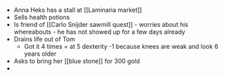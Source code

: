 - Anna Heks has a stall at [[Laminaria market]]
- Sells health potions
- Is friend of [[Carlo Snijder sawmill quest]] - worries about his whereabouts - he has not showed up for a few days already
- Drains life out of Tom
	- Got it 4 times = at 5 dexterity -1 because knees are weak and look 6 years older
- Asks to bring her [[blue stone]] for 300 gold
-